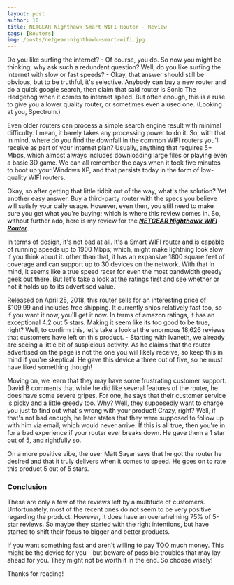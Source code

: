 ```yaml
---
layout: post
author: 10
title: NETGEAR Nighthawk Smart WIFI Router - Review
tags: [Routers]
img: /posts/netgear-nighthawk-smart-wifi.jpg
---
```


Do you like surfing the internet? - Of course, you do. So now you might be thinking, why ask such a redundant question? Well, do you like surfing the internet with slow or fast speeds? -  Okay, that answer should still be obvious, but to be truthful, it's selective. Anybody can buy a new router and do a quick google search, then claim that said router is Sonic The Hedgehog when it comes to internet speed. But often enough, this is a ruse to give you a lower quality router, or sometimes even a used one. (Looking at you, Spectrum.)

Even older routers can process a simple search engine result with minimal difficulty. I mean, it barely takes any processing power to do it. So, with that in mind, where do you find the downfall in the common WIFI routers you'll receive as part of your internet plan? Usually, anything that requires 5+ Mbps, which almost always includes downloading large files or playing even a basic 3D game. We can all remember the days when it took five minutes to boot up your Windows XP, and that persists today in the form of low-quality WIFI routers.

Okay, so after getting that little tidbit out of the way, what's the solution? Yet another easy answer. Buy a third-party router with the specs you believe will satisfy your daily usage. However, even then, you still need to make sure you get what you're buying; which is where this review comes in. So, without further ado, here is my review for the [***NETGEAR Nighthawk WIFI Router***](https://www.amazon.com/dp/B07C65K9H9/ref=s9_acsd_bw_wf_a_ACPCWF17_cdl_11?pf_rd_m=ATVPDKIKX0DER&tag=reviewhuntr-20).

In terms of design, it's not bad at all. It's a Smart WIFI router and is capable of running speeds up to 1900 Mbps; which, might make lightning look slow if you think about it. other than that, it has an expansive 1800 square feet of coverage and can support up to 30 devices on the network. With that in mind, it seems like a true speed racer for even the most bandwidth greedy geek out there. But let's take a look at the ratings first and see whether or not it holds up to its advertised value.

Released on April 25, 2018, this router sells for an interesting price of $109.99 and includes free shipping. It currently ships relatively fast too, so if you want it now, you'll get it now. In terms of amazon ratings, it has an exceptional 4.2 out 5 stars. Making it seem like its too good to be true, right? Well, to confirm this, let's take a look at the enormous 18,626 reviews that customers have left on this product. - Starting with Ivaneth, we already are seeing a little bit of suspicious activity. As he claims that the router advertised on the page is not the one you will likely receive, so keep this in mind if you're skeptical. He gave this device a three out of five, so he must have liked something though!

Moving on, we learn that they may have some frustrating customer support. David B comments that while he did like several features of the router, he does have some severe gripes. For one, he says that their customer service is picky and a little greedy too. Why? Well, they supposedly want to charge you just to find out what's wrong with your product! Crazy, right? Well, if that's not bad enough, he later states that they were supposed to follow up with him via email; which would never arrive. If this is all true, then you're in for a bad experience if your router ever breaks down. He gave them a 1 star out of 5, and rightfully so.

On a more positive vibe, the user Matt Sayar says that he got the router he desired and that it truly delivers when it comes to speed. He goes on to rate this product 5 out of 5 stars.

### Conclusion

These are only a few of the reviews left by a multitude of customers. Unfortunately, most of the recent ones do not seem to be very positive regarding the product. However, it does have an overwhelming 75% of 5-star reviews. So maybe they started with the right intentions, but have started to shift their focus to bigger and better products. 

If you want something fast and aren't willing to pay TOO much money. This might be the device for you -  but beware of possible troubles that may lay ahead for you. They might not be worth it in the end. So choose wisely!

Thanks for reading! 
